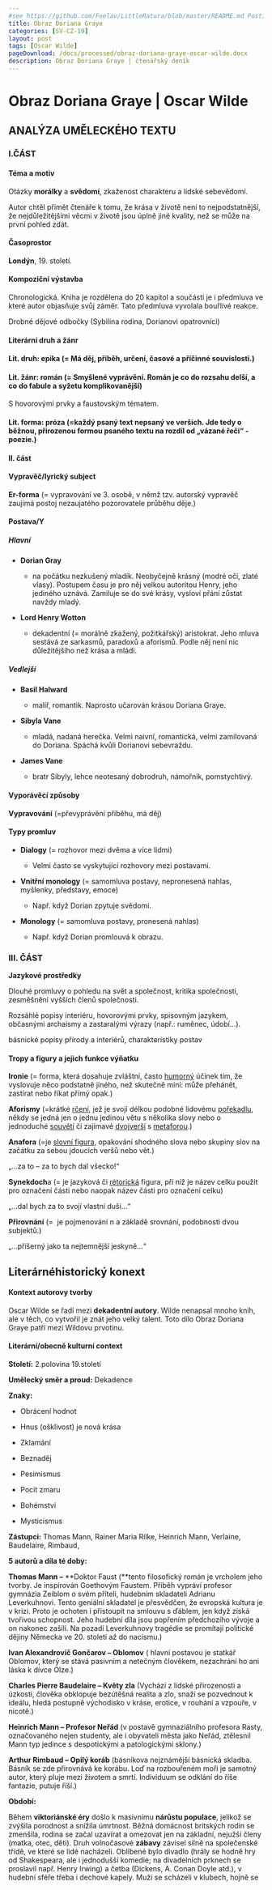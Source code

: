 ```yaml
---
#see https://github.com/Feelav/LittleRatura/blob/master/README.md Posting new books
title: Obraz Doriana Graye
categories: [SV-CZ-19]
layout: post
tags: [Oscar Wilde]
pageDownload: /docs/processed/obraz-doriana-graye-oscar-wilde.docx
description: Obraz Doriana Graye | čtenářský deník
---
```


# Obraz Doriana Graye | Oscar Wilde

## ANALÝZA UMĚLECKÉHO TEXTU

### I.ČÁST

#### Téma a motiv

Otázky **morálky** a **svědomí**, zkaženost charakteru a lidské
sebevědomí.

Autor chtěl přimět čtenáře k tomu, že krása v životě není to
nejpodstatnější, že nejdůležitějšími věcmi v životě jsou úplně jiné
kvality, než se může na první pohled zdát.

#### Časoprostor

**Londýn**, 19. století.

#### Kompoziční výstavba

Chronologická. Kniha je rozdělena do 20 kapitol a součástí je i
předmluva ve které autor objasňuje svůj záměr. Tato předmluva vyvolala
bouřlivé reakce.

Drobné dějové odbočky (Sybilina rodina, Dorianovi opatrovníci)

#### Literární druh a žánr

#### Lit. druh: **epika** (= Má děj, příběh, určení, časové a příčinné souvislosti.)

#### Lit. žánr: **román** (= Smyšlené vyprávění. Román je co do rozsahu delší, a co do fabule a syžetu komplikovanější)

S hovorovými prvky a faustovským tématem.

#### Lit. forma: **próza** (=každý psaný text nepsaný ve verších. Jde tedy o běžnou, přirozenou formou psaného textu na rozdíl od „vázané řeči“ - poezie.)

#### II. část

#### Vypravěč/lyrický subject

**Er-forma** (= vypravování ve 3. osobě, v němž tzv. autorský vypravěč
zaujímá postoj nezaujatého pozorovatele průběhu děje.)

#### Postava/Y

##### Hlavní

- **Dorian Gray**

  - na počátku nezkušený mladík. Neobyčejně krásný (modré oči, zlaté
    vlasy). Postupem času je pro něj velkou autoritou Henry, jeho
    jediného uznává. Zamiluje se do své krásy, vysloví přání zůstat
    navždy mladý.

- **Lord Henry Wotton**

  - dekadentní (= morálně zkažený, požitkářský) aristokrat. Jeho
    mluva sestává ze sarkasmů, paradoxů a aforismů. Podle něj není
    nic důležitějšího než krása a mládí.

##### Vedlejší

- **Basil Halward**

  - malíř, romantik. Naprosto učarován krásou Doriana Graye.

- **Sibyla Vane**

  - mladá, nadaná herečka. Velmi naivní, romantická, velmi
    zamilovaná do Doriana. Spáchá kvůli Dorianovi sebevraždu.

- **James Vane**

  - bratr Sibyly, lehce neotesaný dobrodruh, námořník, pomstychtivý.

#### Vyporávěcí způsoby

**Vypravování** (=převyprávění příběhu, má děj)

#### Typy promluv

- **Dialogy** (= rozhovor mezi dvěma a více lidmi)

  - Velmi často se vyskytující rozhovory mezi postavami.

- **Vnitřní monology** (= samomluva postavy, nepronesená nahlas,
  myšlenky, představy, emoce)

  - Např. když Dorian zpytuje svědomí.

- **Monology** (= samomluva postavy, pronesená nahlas)

  - Např. když Dorian promlouvá k obrazu.

### III. ČÁST

**Jazykové prostředky**

Dlouhé promluvy o pohledu na svět a společnost, kritika společnosti,
zesměšnění vyšších členů společnosti.

Rozsáhlé popisy interiéru, hovorovými prvky, spisovným jazykem,
občasnými archaismy a zastaralými výrazy (např.: ruměnec, údobí…).

básnické popisy přírody a interiérů, charakteristiky postav

#### Tropy a figury a jejich funkce výňatku

**Ironie** (= forma, která dosahuje zvláštní,
často [humorný](https://cs.wikipedia.org/wiki/Humor) účinek tím, že
vyslovuje něco podstatně jiného, než skutečně míní: může přehánět,
zastírat nebo říkat přímý opak.)

**Aforismy**
(=krátké [rčení](https://cs.wikipedia.org/wiki/R%C4%8Den%C3%AD),
jež je svojí délkou podobné
lidovému [pořekadlu](https://cs.wikipedia.org/wiki/Po%C5%99ekadlo),
někdy se jedná jen o jednu jedinou větu s několika slovy nebo o
jednoduché [souvětí](https://cs.wikipedia.org/wiki/Souv%C4%9Bt%C3%AD) či
zajímavé [dvojverší](https://cs.wikipedia.org/wiki/Ver%C5%A1) s
[metaforou](https://cs.wikipedia.org/wiki/Metafora).)

**Anafora** (=je [slovní
figura](https://cs.wikipedia.org/wiki/Stylistick%C3%BD_prost%C5%99edek),
opakování shodného slova nebo skupiny slov na začátku za sebou jdoucích
veršů nebo vět.)

„…za to – za to bych dal všecko\!“

**Synekdoch**a (= je jazyková
či [rétorická](https://cs.wikipedia.org/wiki/R%C3%A9torika) figura,
při níž je název celku použit pro označení části nebo naopak název části
pro označení celku)

„…dal bych za to svojí vlastní duši…“

**Přirovnání** (=  je pojmenování n a základě srovnání, podobnosti dvou
subjektů.)

„…příšerný jako ta nejtemnější jeskyně…“

## Literárnéhistorický konext

#### Kontext autorovy tvorby

Oscar Wilde se řadí mezi **dekadentní autory**. Wilde nenapsal mnoho
knih, ale v těch, co vytvořil je znát jeho velký talent. Toto dílo Obraz
Doriana Graye patří mezi Wildovu prvotinu.

#### Literární/obecně kulturní context

**Století:** 2.polovina 19.století

**Umělecký směr a proud:** Dekadence

**Znaky:**

- Obrácení hodnot

- Hnus (ošklivost) je nová krása

- Zklamání

- Beznaděj

- Pesimismus

- Pocit zmaru

- Bohémství

- Mysticismus

**Zástupci:** Thomas Mann, Rainer Maria Rilke, Heinrich Mann, Verlaine,
Baudelaire, Rimbaud,

**<span class="underline">5 autorů a díla té doby:</span>**

**Thomas Mann –** **Doktor Faust (**tento filosofický román je vrcholem
jeho tvorby. Je inspirován Goethovým Faustem. Příběh vypráví profesor
gymnázia Zeiblom o svém příteli, hudebním skladateli Adrianu
Leverkuhnovi. Tento geniální skladatel je přesvědčen, že evropská
kultura je v krizi. Proto je ochoten i přistoupit na smlouvu s ďáblem,
jen když získá tvořivou schopnost. Jeho hudební díla jsou popřením
předchozího vývoje a on nakonec zašílí. Na pozadí Leverkuhnovy tragédie
se promítají politické dějiny Německa ve 20. století až do nacismu.)

**Ivan Alexandrovič Gončarov – Oblomov** ( hlavní postavou je statkář
Oblomov, který se stává pasivním a netečným člověkem, nezachrání ho ani
láska k dívce Olze.)

**Charles Pierre Baudelaire – Květy zla** (Vychází z lidské přirozenosti
a úzkosti, člověka obklopuje bezútěšná realita a zlo, snaží se
pozvednout k ideálu, hledá postupně východisko v kráse, erotice, v
rouhání a vzpouře, v nicotě.)

**Heinrich Mann – Profesor Neřád** (v postavě gymnaziálního profesora
Rasty, označovaného nejen studenty, ale i obyvateli města jako Neřád,
ztělesnil Mann typ jedince s despotickými a patologickými sklony.)

**Arthur Rimbaud – Opilý koráb** (básníkova nejznámější básnická
skladba. Básník se zde přirovnává ke korábu. Loď na rozbouřeném moři je
samotný autor, který pluje mezi životem a smrtí. Individuum se odklání
do říše fantazie, putuje říší.)

**<span class="underline">Období:</span>**

Během **viktoriánské éry** došlo k masivnímu **nárůstu populace**,
jelikož se zvýšila porodnost a snížila úmrtnost. Běžná domácnost
britských rodin se zmenšila, rodina se začal uzavírat a omezovat jen na
základní, nejužší členy (matka, otec, děti). Druh
volnočasové **zábavy** závisel silně na společenské třídě, ve které
se lidé nacházeli. Oblíbené bylo divadlo (hrály se hodně hry od
Shakespeara, ale i jednodušší komedie; na divadelních prknech se
proslavil např. Henry Irwing) a četba (Dickens, A. Conan Doyle atd.), v
hudební sféře třeba i dechové kapely. Muži se scházeli v klubech, hojně
se
